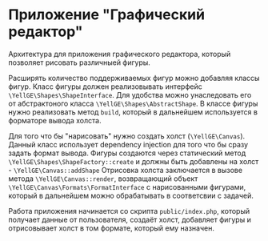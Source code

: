 Приложение "Графический редактор"
=================================

Архитектура для приложения графического редактора, который позволяет рисовать различныей фигуры.

Расширять количество поддерживаемых фигур можно добавляя классы фигур. Класс фигуры должен реализовывать интерфейс `\YellGE\Shapes\ShapeInterface`. Для удобства можно унаследовать его от абстрактоного класса `\YellGE\Shapes\AbstractShape`. В классе фигуры нужно реализовать метод `build`, который в дальнейшем используется в форматоре вывода холста.

Для того что бы "нарисовать" нужно создать холст (`\YellGE\Canvas`). Данный класс использует dependency injection для того что бы сразу задать формат вывода.
Фигуры создаются через статический метод `\YellGE\Shapes\ShapeFactory::create` и должны быть добавлены на холст - `\YellGE\Canvas::addShape`
Отрисовка холста заключается в вызове метода `\YellGE\Canvas::render`, возвращающий объект `\YellGE\Canvas\Formats\FormatInterface` с нарисованными фигурами, который в дальнейшем можно обрабатывать в соответсвии с задачей.

Работа приложения начинается со скрипта `public/index.php`, который получает данные от пользователя, создаёт холст, добавляет фигуры и отрисовывает холст в том формате, который ему назначен.
